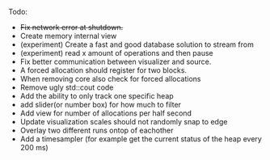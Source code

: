 Todo:

* ~~Fix network error at shutdown.~~
* Create memory internal view
* (experiment) Create a fast and good database solution to stream from
* (experiment) read x amount of operations and then pause
* Fix better communication between visualizer and source.
* A forced allocation should register for two blocks.
* When removing core also check for forced allocations
* Remove ugly std::cout code
* Add the ability to only track one specific heap
* add slider(or number box) for how much to filter
* Add view for number of allocations per half second
* Update visualization scales should not randomly snap to edge
* Overlay two different runs ontop of eachother
* Add a timesampler (for example get the current status of the heap every 200 ms)
